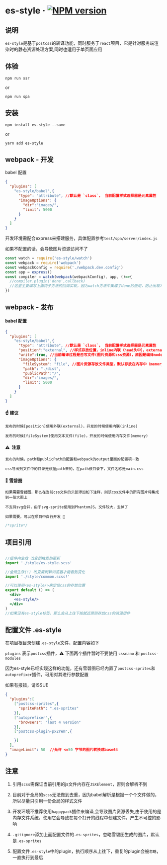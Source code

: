 # es-style &middot; [![NPM version](https://img.shields.io/npm/v/es-style.svg)](https://www.npmjs.com/package/es-style)

## 说明

`es-style`是基于`postcss`的转译功能，同时服务于`react`项目，它是针对服务端渲染时的静态资源处理方案,同时也适用于单页面应用

## 体验

```shell
npm run ssr
```

or
```shell
npm run spa
```

## 安装

```shell
npm install es-style --save
```

or

```shell
yarn add es-style
```
## webpack - 开发

babel 配置
```json
{
  "plugins": [
    "es-style/babel",{
      "type": "attribute", //默认是 `class`， 当前配置样式选择器是元素属性
      "imageOptions": {
        "dir":"images/",
        "limit": 5000
      }
    }
  ]
}
```

开发环境需配合express来搭建服务，具体配置参考`test/spa/server/index.js`

如果不配置的话，会导致图片资源访问不了
```js
const watch = require('es-style/watch')
const webpack = require('webpack')
const webpackConfig = require('./webpack.dev.config')
const app = express()
const compiler = watch(webpack(webpackConfig), app, ()=>{
  //compiler.plugin('done',callback)
  //这里主要编写上面钩子方法的回调实现，因为watch方法中集成了done的使用，防止出现冲突
})
```

## webpack - 发布

#### babel 配置
```json
{
  "plugins": [
    "es-style/babel",{
      "type": "attribute", //默认是 `class`， 当前配置样式选择器是元素属性
      "position":"external", //样式存放位置，inline内联（head头中），external外联（文件中），默认内联
      "write":true, //当前编译过程是否写文件(图片资源和css资源），原因是编译node端代码不需要写静态资源文件，加快编译过程,默认是true可写
      "imageOptions": {
        "fileSystem": "file", //图片资源存放文件类型，默认存放在内存中（memory），如果指定file，那么就存放到指定目录的硬盘上
        "path": "./dist",        
        "publicPath":"/",
        "dir":"images/",
        "limit": 5000
      }
    }
  ]
}
```
#### ☝️  建议
    
    发布的时候[position]使用外联(external)，开发的时候使用内联(inline)

    发布的时候[fileSystem]使用文本文件(file)，开发的时候使用内存文件(memory)

#### ⚠️ ️ 注意

    发布的时候，path和publicPath的配置和webpack的output里面的配置项一致

    css导出到文件中的目录是根据path来的，在path根目录下，文件名称是main.css


#### 🍡  雪碧图
  
    如果需要雪碧图，那么在当前css文件的头部添加如下注释，则该css文件中的所有图片将集成到一张大图上  

    不支持svg合并，由于svg-sprite使用到PhantomJS，文件较大，去掉了 

    如果需要，可以在项目中自行开发 🙂   

```css
/*sprite*/
```

## 项目引用
```jsx

//组件内生效 改变即触发热更新
import './style/es-style.scss'

//全局生效(!) 改变需刷新浏览器才能看到变化
import './style/common.scss!'

//可以使用<es-style/>来定位css的存放位置
export default () => (
  <div>
    <es-style/>
  </div>
)
//如果没有es-style标签，那么会从上往下按就近原则存放css的资源组件
```

## 配置文件 .es-style

在项目根目录创建`.es-style`文件，配置内容如下

`plugins` 表示`postcss`插件，⚠️ 下面两个插件暂时不要使用 `cssnano` 和 `postcss-modules`

因为es-style已经实现这样的功能，还有雪碧图已经内置了`postcss-sprites`和`autoprefixer`插件，可用对其进行参数配置

如果有报错，请ISSUE

```json
{
  "plugins":[
    ["postcss-sprites",{
      "spritePath": ".es-sprites"
    }],
    ["autoprefixer",{
      "browsers": "last 4 version"
    }],
    ["postcss-plugin-px2rem",{

    }]
  ],
  "imageLimit": 50  //允许 <=50 字节的图片转换成base64
}
```

## 注意

1. 引用`scss`需保证当前引用的js文件内存在`JSXElement`，否则会解析不到

2. 目前对于全局的`scss`无法做到去重，因为babel解析是根据一个个文件做的，所以尽量只引用一份全局的样式文件

3. 开发环境不推荐使用`happypack`插件来编译,会导致图片资源丢失,由于使用的是内存文件系统，使用它会导致在每个打开的线程中创建文件，产生不可控的影响

4. `.gitignore`添加上面配置文件的`.es-sprites`，忽略雪碧图生成的图片，默认是`.es-sprites`

5. 配置文件`.es-style`中的plugin，执行顺序从上往下，重复的plugin会被`忽略`，一直执行到最后
